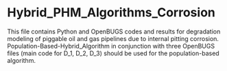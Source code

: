 # Hybrid_PHM_Algorithms_Corrosion
This file contains Python and OpenBUGS codes and results for degradation modeling of piggable oil and gas pipelines due to 
internal pitting corrosion.
Population-Based-Hybrid_Algorithm in conjunction with three OpenBUGS files (main code for D_1, D_2, D_3) should be used for the population-based algorithm.
